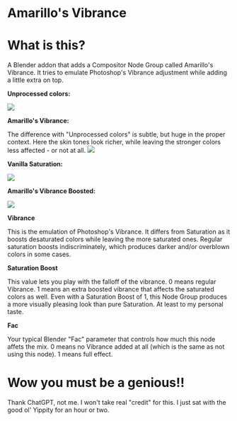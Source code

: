 # Amarillo's Vibrance

What is this?
=============
A Blender addon that adds a Compositor Node Group called Amarillo's Vibrance. It tries to emulate Photoshop's Vibrance adjustment while adding a little extra on top.

**Unprocessed colors:**

![](https://i.imgur.com/qcavzim.png)

**Amarillo's Vibrance:**

The difference with "Unprocessed colors" is subtle, but huge in the proper context. Here the skin tones look richer, while leaving the stronger colors less affected - or not at all.
![](https://i.imgur.com/i6UICcI.png)

**Vanilla Saturation:**

![](https://i.imgur.com/fyrVHov.png)

**Amarillo's Vibrance Boosted:**

![](https://i.imgur.com/Mbdp7V2.png)

**Vibrance**

This is the emulation of Photoshop's Vibrance. It differs from Saturation as it boosts desaturated colors while leaving the more saturated ones. Regular saturation boosts indiscriminately, which produces darker and/or overblown colors in some cases.

**Saturation Boost**

This value lets you play with the falloff of the vibrance. 0 means regular Vibrance. 1 means an extra boosted vibrance that affects the saturated colors as well. Even with a Saturation Boost of 1, this Node Group produces a more visually pleasing look than pure Saturation. At least to my personal taste.

**Fac**

Your typical Blender "Fac" parameter that controls how much this node affets the mix. 0 means no Vibrance added at all (which is the same as not using this node). 1 means full effect.

Wow you must be a genious!!
===========================
Thank ChatGPT, not me. I won't take real "credit" for this. I just sat with the good ol' Yippity for an hour or two.
